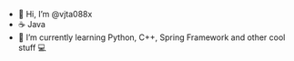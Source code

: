 - 👋 Hi, I’m @vjta088x
- ☕ Java
- 🌱 I’m currently learning Python, C++, Spring Framework and other cool stuff 💻
